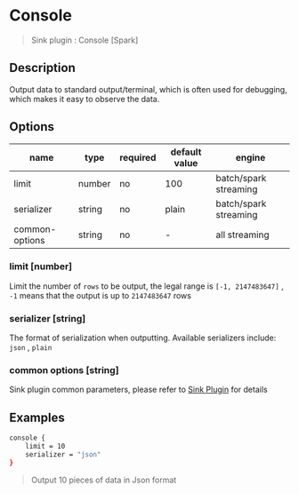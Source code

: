 # Console

> Sink plugin : Console [Spark]

## Description

Output data to standard output/terminal, which is often used for debugging, which makes it easy to observe the data.

## Options

| name           | type   | required | default value | engine                |
| -------------- | ------ | -------- | ------------- | --------------------- |
| limit          | number | no       | 100           | batch/spark streaming |
| serializer     | string | no       | plain         | batch/spark streaming |
| common-options | string | no       | -             | all streaming         |

### limit [number]

Limit the number of `rows` to be output, the legal range is `[-1, 2147483647]` , `-1` means that the output is up to `2147483647` rows

### serializer [string]

The format of serialization when outputting. Available serializers include: `json` , `plain`

### common options [string]

Sink plugin common parameters, please refer to [Sink Plugin](./sink-plugin.md) for details

## Examples

```bash
console {
    limit = 10
    serializer = "json"
}
```

> Output 10 pieces of data in Json format
